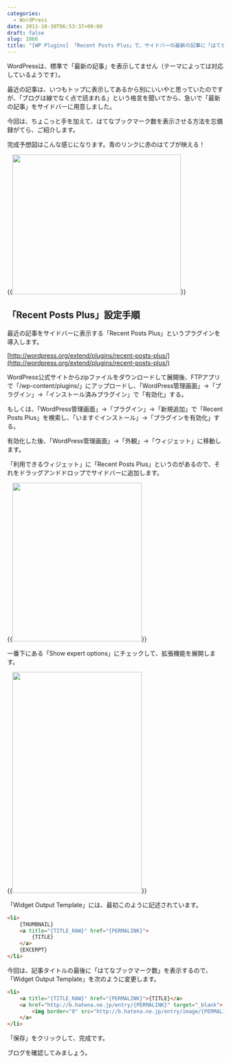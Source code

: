 ```yaml
---
categories:
  - WordPress
date: 2011-10-30T06:53:37+09:00
draft: false
slug: 1066
title: "[WP Plugins] 「Recent Posts Plus」で、サイドバーの最新の記事に「はてなブックマーク数」を表示する"
---
```


WordPressは、標準で「最新の記事」を表示してません（テーマによっては対応しているようです）。

最近の記事は、いつもトップに表示してあるから別にいいやと思っていたのですが、「ブログは線でなく点で読まれる」という格言を聞いてから、急いで「最新の記事」をサイドバーに用意しました。

今回は、ちょこっと手を加えて、はてなブックマーク数を表示させる方法を忘備録がてら、ご紹介します。

完成予想図はこんな感じになります。青のリンクに赤のはてブが映える！

{{<img alt="" src="/images/2011/10/1066_1.jpg" width="392" height="324">}}

## 「Recent Posts Plus」設定手順

最近の記事をサイドバーに表示する「Recent Posts Plus」というプラグインを導入します。

[http://wordpress.org/extend/plugins/recent-posts-plus/](http://wordpress.org/extend/plugins/recent-posts-plus/)

WordPress公式サイトからzipファイルをダウンロードして展開後、FTPアプリで「/wp-content/plugins/」にアップロードし、「WordPress管理画面」→「プラグイン」→「インストール済みプラグイン」で「有効化」する。

もしくは、「WordPress管理画面」→「プラグイン」→「新規追加」で「Recent Posts Plus」を検索し、「いますぐインストール」→「プラグインを有効化」する。

有効化した後、「WordPress管理画面」→「外観」→「ウィジェット」に移動します。

「利用できるウィジェット」に「Recent Posts Plus」というのがあるので、それをドラッグアンドドロップでサイドバーに追加します。

{{<img alt="" src="/images/2011/10/1066_2.jpg" width="301" height="368">}}

一番下にある「Show expert options」にチェックして、拡張機能を展開します。

{{<img alt="" src="/images/2011/10/1066_3.jpg" width="301" height="513">}}

「Widget Output Template」には、最初このように記述されています。

```html
<li>
    {THUMBNAIL}
    <a title="{TITLE_RAW}" href="{PERMALINK}">
        {TITLE}
    </a>
    {EXCERPT}
</li>
```

今回は、記事タイトルの最後に「はてなブックマーク数」を表示するので、「Widget Output Template」を次のように変更します。

```html
<li>
    <a title="{TITLE_RAW}" href="{PERMALINK}">{TITLE}</a> 
    <a href="http://b.hatena.ne.jp/entry/{PERMALINK}" target="_blank">
        <img border="0" src="http://b.hatena.ne.jp/entry/image/{PERMALINK}" />
    </a>
</li>
```

「保存」をクリックして、完成です。

ブログを確認してみましょう。
